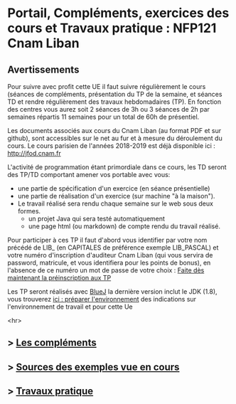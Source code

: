 # Portail, Compléments, exercices des cours et Travaux pratique : NFP121 Cnam Liban

## Avertissements

Pour suivre avec profit cette UE il faut suivre régulièrement le cours (séances de compléments, présentation du TP de la semaine, et séances TD et rendre régulièrement des travaux hebdomadaires (TP). En fonction des centres vous aurez soit 2 séances de 3h ou 3 séances de 2h par semaines répartis 11 semaines pour un total de 60h de présentiel. 

Les documents associés aux cours du Cnam Liban (au format PDF et sur github), sont accessibles sur le net au fur et à mesure du déroulement du cours. Le cours parisien de l'années 2018-2019 est déjà disponible ici : http://jfod.cnam.fr 

L'activité de programmation étant primordiale dans ce cours, les TD seront des TP/TD comportant amener vos portable avec vous:

* une partie de spécification d'un exercice (en séance présentielle)
* une partie de réalisation d'un exercice (sur machine "à la maison").
* Le travail réalisé sera rendu chaque semaine sur le web sous deux formes. 
    * un projet Java qui sera testé automatiquement
    * une page html (ou markdown) de compte rendu du travail réalisé.

Pour participer à ces TP il faut d'abord vous identifier par votre nom précédé de LIB_ (en CAPITALES de préférence exemple LIB_PASCAL) et votre numéro d'inscription d'auditeur Cnam Liban (qui vous servira de password, matricule, et vous identifiera pour les points de bonus), en l'absence de ce numéro un mot de passe de votre choix : [Faite dès maintenant la préinscription aux TP](/preInscription/)

Les TP seront réalisés avec [BlueJ](http://www.bluej.org/)  la dernière version inclut le JDK (1.8), vous trouverez [ici : préparer l'environnement](https://issae.github.io/NFP121/TP/tp0/) des indications sur l'environnement de travail et pour cette Ue

<hr\>

## > [Les compléments](Complements/)

## > [Sources des exemples vue en cours](Exemples/)

## > [Travaux pratique](TP/)
